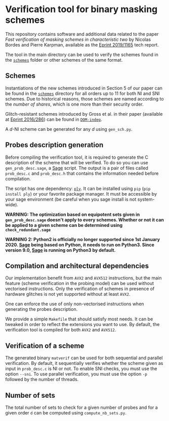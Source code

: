 # Verification tool for binary masking schemes

This repository contains software and additional data related to the paper
_Fast verification of masking schemes in
characteristic two_ by Nicolas Bordes and Pierre Karpman,
available as the [Eprint 2019/1165](https://eprint.iacr.org/2019/1165) tech report.

The tool in the main directory can be used to verify the
schemes found in the [`schemes`](/schemes/) folder or other schemes of the same
format.

## Schemes

Instantiations of the new schemes introduced in Section 5 of our paper can be
found in the [`schemes`](/schemes/) directory for all orders up to 11 for both
NI and SNI schemes. Due to historical reasons, those
schemes are named according to the _number of shares_, which is one more than
their security order.

Glitch-resistant schemes introduced by Gross et al. in their paper (available
at [Eprint 2016/286](https://eprint.iacr.org/2016/486.pdf)) can be found in
[`DOM-indep`](/schemes/DOM-indep).

A _d_-NI scheme can be generated for any _d_ using `gen_sch.py`.

## Probes description generation

Before compiling the verification tool, it is required to generate the
C description of the scheme that will be verified. To do so you can use
`gen_prob_desc.sage`, a [Sage](https://www.sagemath.org/) script.
The output is a pair of files called `prob_desc.c` and `prob_desc.h`
that contains the information needed before compilation.

The script has one dependency: [`ply`](https://pypi.org/project/ply/). It can be
installed using `pip` (`pip install ply`) or your favorite package manager.
It must be accessible by your sage environment (be careful when you sage
install is not system-wide).

**WARNING: The optimization based on equipotent sets given in
`gen_prob_desc.sage` doesn't apply to every schemes. Whether or not it can be
applied to a given scheme can be determined using `check_redundant.sage`**

**WARNING 2: Python2 is
officially no longer supported since 1st January 2020. [Sage](https://www.sagemath.org/)
being based on Python, it needs to run on Python3. Since version 9.0,
[Sage](https://www.sagemath.org/) is running on Python3 by default.**

## Compilation and architectural dependencies

Our implementation benefit from `AVX2` and `AVX512` instructions, but the main
feature (scheme verification in the probing model) can be used without
vectorised instructions. Only the verification of schemes in presence of
hardware glitches is not yet supported without at least `AVX2`.

One can enforce the use of only non-vectorised instructions when generating the
probes description.

We provide a simple `Makefile` that should satisfy most needs. It can be
tweaked in order to reflect the extensions you want to use. By default, the
verification tool is compiled for both `AVX2` and `AVX512`.

## Verification of a scheme

The generated binary `matverif` can be used for both sequential and parallel
verification. By default, it sequentially verifies whether the scheme given as
input in `prob_desc.c` is NI or not. To enable SNI checks, you must use the
option `--sni`. To use parallel verification, you must use the option `-p`
followed by the number of threads.

## Number of sets

The total number of sets to check for a given number of probes and for a given
order `d` can be computed using `compute_nb_sets.py`.
